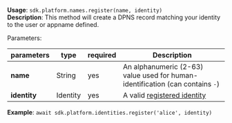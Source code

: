 **Usage**: `sdk.platform.names.register(name, identity)`    
**Description**: This method will create a DPNS record matching your identity to the user or appname defined.

Parameters: 

| parameters                | type      | required       | Description                                                                   |  
|---------------------------|-----------|----------------| ----------------------------------------------------------------------------- |
| **name**                  | String    | yes            | An alphanumeric (2-63) value used for human-identification (can contains `-`) |
| **identity**              | Identity  | yes            | A valid [registered identity](/platform/identities/register.md)               |


**Example**: `await sdk.platform.identities.register('alice', identity)`
